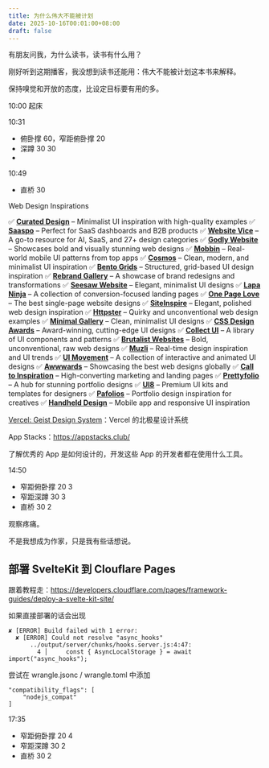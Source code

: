 ```yaml
---
title: 为什么伟大不能被计划
date: 2025-10-16T00:01:00+08:00
draft: false
---
```


有朋友问我，为什么读书，读书有什么用？

刚好听到这期播客，我没想到读书还能用：伟大不能被计划这本书来解释。

保持嗅觉和开放的态度，比设定目标要有用的多。

10:00 起床

10:31

- 俯卧撑 60，窄距俯卧撑 20
- 深蹲 30 30
- 

10:49

- 直桥 30

Web Design Inspirations

✅ [**Curated Design**](https://curated.design/) – Minimalist UI inspiration with high-quality examples
✅ [**Saaspo**](https://saaspo.com/) – Perfect for SaaS dashboards and B2B products
✅ [**Website Vice**](https://websitevice.com/) – A go-to resource for AI, SaaS, and 27+ design categories
✅ [**Godly Website**](https://godly.website/) – Showcases bold and visually stunning web designs
✅ [**Mobbin**](https://mobbin.com/) – Real-world mobile UI patterns from top apps
✅ [**Cosmos**](https://cosmos.so/) – Clean, modern, and minimalist UI inspiration
✅ [**Bento Grids**](https://bentogrids.com/) – Structured, grid-based UI design inspiration
✅ [**Rebrand Gallery**](https://rebrand.gallery/) – A showcase of brand redesigns and transformations
✅ [**Seesaw Website**](https://seesaw.website/) – Elegant, minimalist UI designs
✅ [**Lapa Ninja**](https://lapa.ninja/) – A collection of conversion-focused landing pages
✅ [**One Page Love**](https://onepagelove.com/) – The best single-page website designs
✅ [**SiteInspire**](https://siteinspire.com/) – Elegant, polished web design inspiration
✅ [**Httpster**](https://httpster.net/) – Quirky and unconventional web design examples
✅ [**Minimal Gallery**](https://minimal.gallery/) – Clean, minimalist UI designs
✅ [**CSS Design Awards**](https://cssdesignawards.com/) – Award-winning, cutting-edge UI designs
✅ [**Collect UI**](https://collectui.com/) – A library of UI components and patterns
✅ [**Brutalist Websites**](https://brutalistwebsites.com/) – Bold, unconventional, raw web designs
✅ [**Muzli**](https://muz.li/) – Real-time design inspiration and UI trends
✅ [**UI Movement**](https://uimovement.com/) – A collection of interactive and animated UI designs
✅ [**Awwwards**](https://awwwards.com/) – Showcasing the best web designs globally
✅ [**Call to Inspiration**](https://calltoinspiration.com/) – High-converting marketing and landing pages
✅ [**Prettyfolio**](https://prettyfolio.com/) – A hub for stunning portfolio designs
✅ [**UI8**](https://ui8.net/) – Premium UI kits and templates for designers
✅ [**Pafolios**](https://pafolios.com/) – Portfolio design inspiration for creatives
✅ [**Handheld Design**](https://handheld.design/) – Mobile app and responsive UI inspiration

[Vercel: Geist Design System](https://vercel.com/geist/introduction)：Vercel 的北极星设计系统

App Stacks：https://appstacks.club/

了解优秀的 App 是如何设计的，开发这些 App 的开发者都在使用什么工具。



14:50

- 窄距俯卧撑 20 3
- 窄距深蹲 30 3
- 直桥 30 2

观察疼痛。

不是我想成为作家，只是我有些话想说。

## 部署 SvelteKit 到 Clouflare Pages

跟着教程走：https://developers.cloudflare.com/pages/framework-guides/deploy-a-svelte-kit-site/

如果直接部署的话会出现

```shell
✘ [ERROR] Build failed with 1 error:
  ✘ [ERROR] Could not resolve "async_hooks"
      ../output/server/chunks/hooks.server.js:4:47:
        4 │     const { AsyncLocalStorage } = await import("async_hooks");
```

尝试在 wrangle.jsonc / wrangle.toml 中添加

```jsonc
"compatibility_flags": [
	"nodejs_compat"
]
```



17:35

- 窄距俯卧撑 20 4
- 窄距深蹲 30 2
- 直桥 30 2
